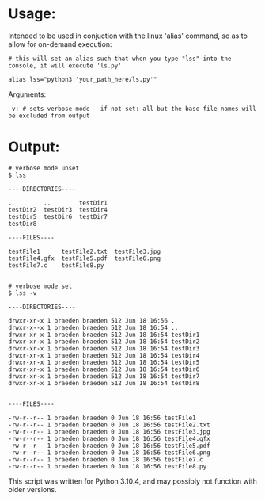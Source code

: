 # Usage:

  Intended to be used in conjuction with the linux 'alias' command, so as to allow for on-demand execution:
  
    # this will set an alias such that when you type "lss" into the console, it will execute 'ls.py'
    
    alias lss="python3 'your_path_here/ls.py'"
  
  Arguments:
  
    -v: # sets verbose mode - if not set: all but the base file names will be excluded from output
    
# Output:  
    
    # verbose mode unset
    $ lss 

    ----DIRECTORIES----

    .         ..        testDir1
    testDir2  testDir3  testDir4
    testDir5  testDir6  testDir7
    testDir8

    ----FILES----

    testFile1      testFile2.txt  testFile3.jpg
    testFile4.gfx  testFile5.pdf  testFile6.png
    testFile7.c    testFile8.py


    # verbose mode set
    $ lss -v

    ----DIRECTORIES----

    drwxr-xr-x 1 braeden braeden 512 Jun 18 16:56 .
    drwxr-x--x 1 braeden braeden 512 Jun 18 16:54 ..
    drwxr-xr-x 1 braeden braeden 512 Jun 18 16:54 testDir1
    drwxr-xr-x 1 braeden braeden 512 Jun 18 16:54 testDir2
    drwxr-xr-x 1 braeden braeden 512 Jun 18 16:54 testDir3
    drwxr-xr-x 1 braeden braeden 512 Jun 18 16:54 testDir4
    drwxr-xr-x 1 braeden braeden 512 Jun 18 16:54 testDir5
    drwxr-xr-x 1 braeden braeden 512 Jun 18 16:54 testDir6
    drwxr-xr-x 1 braeden braeden 512 Jun 18 16:54 testDir7
    drwxr-xr-x 1 braeden braeden 512 Jun 18 16:54 testDir8


    ----FILES----

    -rw-r--r-- 1 braeden braeden 0 Jun 18 16:56 testFile1
    -rw-r--r-- 1 braeden braeden 0 Jun 18 16:56 testFile2.txt
    -rw-r--r-- 1 braeden braeden 0 Jun 18 16:56 testFile3.jpg
    -rw-r--r-- 1 braeden braeden 0 Jun 18 16:56 testFile4.gfx
    -rw-r--r-- 1 braeden braeden 0 Jun 18 16:56 testFile5.pdf
    -rw-r--r-- 1 braeden braeden 0 Jun 18 16:56 testFile6.png
    -rw-r--r-- 1 braeden braeden 0 Jun 18 16:56 testFile7.c
    -rw-r--r-- 1 braeden braeden 0 Jun 18 16:56 testFile8.py
    
This script was written for Python 3.10.4, and may possibly not function with older versions.
